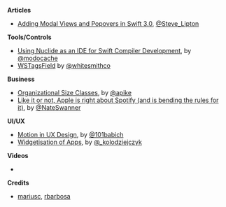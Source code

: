 
**Articles**

* [Adding Modal Views and Popovers in Swift 3.0](https://makeapppie.com/2016/06/30/adding-modal-views-and-popovers-in-swift-3-0/), [@Steve_Lipton](https://twitter.com/Steve_Lipton)


**Tools/Controls**

* [Using Nuclide as an IDE for Swift Compiler Development](http://modocache.io/using-nuclide-for-swift-compiler-development), by [@modocache](https://twitter.com/modocache)
* [WSTagsField](https://github.com/whitesmith/WSTagsField) by [@whitesmithco](https://twitter.com/whitesmithco)

**Business**

* [Organizational Size Classes](http://www.allenpike.com/2016/organizational-size-classes/), by [@apike](http://www.twitter.com/apike/)
* [Like it or not, Apple is right about Spotify (and is bending the rules for it)](http://thenextweb.com/apple/2016/07/03/apple-spotify-app-store-rules/), by [@NateSwanner](https://twitter.com/NateSwanner)

**UI/UX**

* [Motion in UX Design](http://babich.biz/motion-in-ux-design/), by [@101babich](https://twitter.com/101babich)
* [Widgetisation of Apps](https://medium.com/@_kolodziejczyk/widgetisation-of-apps-99513ebeb5), by [@_kolodziejczyk](https://twitter.com/_kolodziejczyk)

**Videos**

*

**Credits**

* [mariusc](https://github.com/mariusc), [rbarbosa](https://github.com/rbarbosa)
